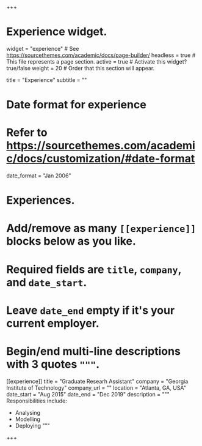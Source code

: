 +++
# Experience widget.
widget = "experience"  # See https://sourcethemes.com/academic/docs/page-builder/
headless = true  # This file represents a page section.
active = true  # Activate this widget? true/false
weight = 20  # Order that this section will appear.

title = "Experience"
subtitle = ""

# Date format for experience
#   Refer to https://sourcethemes.com/academic/docs/customization/#date-format
date_format = "Jan 2006"

# Experiences.
#   Add/remove as many `[[experience]]` blocks below as you like.
#   Required fields are `title`, `company`, and `date_start`.
#   Leave `date_end` empty if it's your current employer.
#   Begin/end multi-line descriptions with 3 quotes `"""`.

[[experience]]
  title = "Graduate Researh Assistant"
  company = "Georgia Institute of Technology"
  company_url = ""
  location = "Atlanta, GA, USA"
  date_start = "Aug 2015"
  date_end = "Dec 2019"
  description = """
  Responsibilities include:
  
  * Analysing
  * Modelling
  * Deploying
  """

 

+++
